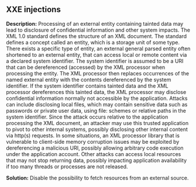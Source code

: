 
XXE injections
-------

**Description:**
Processing of an external entity containing tainted data may lead to disclosure of confidential information and other system impacts.
The XML 1.0 standard defines the structure of an XML document. The standard defines a concept called an entity,
which is a storage unit of some type.
There exists a specific type of entity, an external general parsed entity often shortened to an external entity, 
that can access local or remote content via a declared system identifier. The system identifier is assumed to be a URI
that can be dereferenced (accessed) by the XML processor when processing the entity. The XML processor then replaces
occurrences of the named external entity with the contents dereferenced by the system identifier.
If the system identifier contains tainted data and the XML processor dereferences this tainted data,
the XML processor may disclose confidential information normally not accessible by the application.
Attacks can include disclosing local files, which may contain sensitive data such as passwords or private user data,
using file: schemes or relative paths in the system identifier. Since the attack occurs relative to the application
processing the XML document, an attacker may use this trusted application to pivot to other internal systems,
possibly disclosing other internal content via http(s) requests. In some situations, an XML processor library
that is vulnerable to client-side memory corruption issues may be exploited by dereferencing a malicious URI,
possibly allowing arbitrary code execution under the application account. Other attacks can access local resources
that may not stop returning data, possibly impacting application availability if too many threads or processes are not released.



**Solution:**
Disable the possibility to fetch resources from an external source.

	